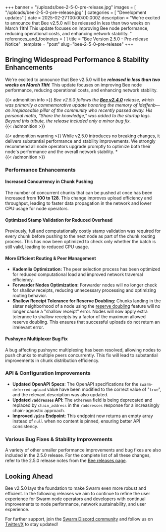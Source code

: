+++
banner = "/uploads/bee-2-5-0-pre-release.jpg"
images = [ "/uploads/bee-2-5-0-pre-release.jpg" ]
categories = [ "Development updates" ]
date = 2025-02-27T00:00:00.000Z
description = "We're excited to announce that Bee v2.5.0 will be released in less than two weeks on March 11th! This update focuses on improving Bee node performance, reducing operational costs, and enhancing network stability.  "
references_and_footnotes = [ ]
title = "Bee Version 2.5.0 - Pre-release Notice"
_template = "post"
slug="bee-2-5-0-pre-release"
+++


## **Bringing Widespread Performance & Stability Enhancements**  

We're excited to announce that Bee v2.5.0 will be ***released in less than two weeks on March 11th***! This update focuses on improving Bee node performance, reducing operational costs, and enhancing network stability.  


{{< admonition info >}}
*Bee v2.5.0 follows the **[Bee v2.4.0](https://github.com/ethersphere/bee/releases/tag/v2.4.0)** release, which was primarily a commemorative update honoring the memory of ldeffenb—an irreplaceable pillar of the community who recently passed away. His personal motto, *"Share the knowledge,"* was added to the startup logs. Beyond this tribute, the release included only a minor bug fix.*  
{{< /admonition >}}

{{< admonition warning >}}
While v2.5.0 introduces no breaking changes, it delivers substantial performance and stability improvements. We strongly recommend all node operators upgrade promptly to optimize both their node's performance and the overall network stability.  *  
{{< /admonition >}}
 
### **Performance Enhancements**

#### **Increased Concurrency in Chunk Pushing**
The number of concurrent chunks that can be pushed at once has been increased from **100 to 128**. This change improves upload efficiency and throughput, leading to faster data propagation in the network and lower CPU usage for node operators.

#### **Optimized Stamp Validation for Reduced Overhead**
Previously, full and computationally costly stamp validation was required for every chunk before pushing to the next node as part of the chunk routing process. This has now been optimized to check only whether the batch is still valid, leading to reduced CPU usage.

#### **More Efficient Routing & Peer Management**
- **Kademlia Optimization:** The peer selection process has been optimized for reduced computational load and improved network traversal efficiency.
- **Forwarder Nodes Optimization:** Forwarder nodes will no longer check for shallow receipts, reducing unnecessary processing and optimizing routing behavior.
- **Shallow Receipt Tolerance for Reserve Doubling:** Chunks landing in the sister neighborhood of a node using the [reserve doubling](https://docs.ethswarm.org/docs/bee/working-with-bee/staking/#reserve-doubling) feature will no longer cause a "shallow receipt" error. Nodes will now apply extra tolerance to shallow receipts by a factor of the maximum allowed reserve doubling. This ensures that successful uploads do not return an irrelevant error.  

#### **Pushsync Multiplexer Bug Fix**
A bug affecting pushsync multiplexing has been resolved, allowing nodes to push chunks to multiple peers concurrently. This fix will lead to substantial improvements in chunk distribution efficiency.

### **API & Configuration Improvements**
- **Updated OpenAPI Specs**: The OpenAPI specifications for the `swarm-deferred-upload` value have been modified to the correct value of "`true`", and the relevant description was also updated.
- **Updated `/addresses` API**: The `ethereum` field is being deprecated and replaced by `chain_address` in the `/addresses` response for a increasingly chain-agnostic approach.
- **Improved `/pins` Endpoint**: This endpoint now returns an empty array instead of `null` when no content is pinned, ensuring better API consistency.

### **Various Bug Fixes & Stability Improvements**
A variety of other smaller performance improvements and bug fixes are also included in the 2.5.0 release. For the complete list of all these changes, refer to the 2.5.0 release notes from the [Bee releases page](https://github.com/ethersphere/bee/releases).


## **Looking Ahead**
Bee v2.5.0 lays the foundation to make Swarm even more robust and efficient. In the following releases we aim to continue to refine the user experience for Swarm node operators and developers with continual improvements to node performance, network sustainability, and user experience. 

For further support, join the [Swarm Discord community](https://discord.gg/kHRyMNpw7t) and follow us on [Twitter/X](https://x.com/ethswarm) to stay updated!


